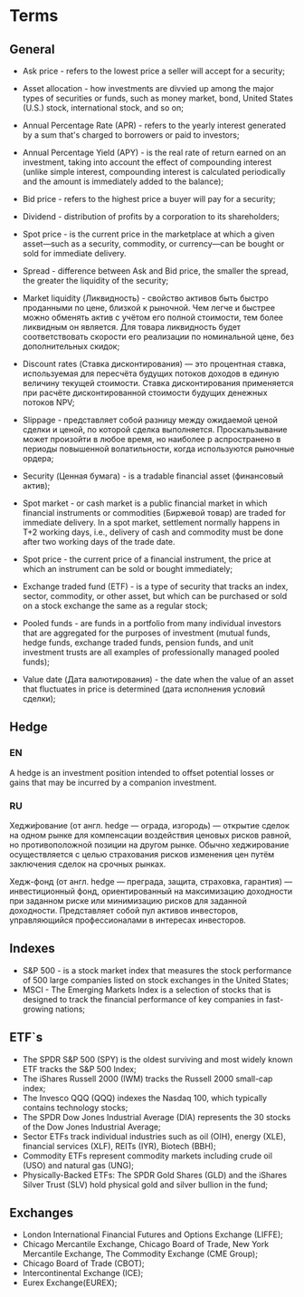 # Terms

## General

- Ask price - refers to the lowest price a seller will accept for a security;

- Asset allocation - how investments are divvied up among the major types of securities or funds, such as money market, bond, United States (U.S.) stock, international stock, and so on;

- Annual Percentage Rate (APR) -  refers to the yearly interest generated by a sum that's charged to borrowers or paid to investors;
- Annual Percentage Yield (APY) - is the real rate of return earned on an investment, taking into account the effect of compounding interest (unlike simple interest, 
compounding interest is calculated periodically and the amount is immediately added to the balance);

- Bid price - refers to the highest price a buyer will pay for a security;

- Dividend - distribution of profits by a corporation to its shareholders;

- Spot price - is the current price in the marketplace at which a given asset—such as a security, commodity, or currency—can be bought or sold for immediate 
  delivery.
  
- Spread - difference between Ask and Bid price, the smaller the spread, the greater the liquidity of the security;

- Market liquidity (Ликвидность) - свойство активов быть быстро проданными по цене, близкой к рыночной. Чем легче и быстрее можно обменять актив с учётом его полной стоимости, 
  тем более ликвидным он является. Для товара ликвидность будет соответствовать скорости его реализации по номинальной цене, без дополнительных скидок;

- Discount rates (Ставка дисконтирования) — это процентная ставка, используемая для пересчёта будущих потоков доходов в единую величину текущей стоимости. Ставка дисконтирования
  применяется при расчёте дисконтированной стоимости будущих денежных потоков NPV;

- Slippage - представляет собой разницу между ожидаемой ценой сделки и ценой, по которой сделка выполняется. Проскальзывание может произойти в любое время, но наиболее 
 р аспространено в периоды повышенной волатильности, когда используются рыночные ордера;

- Security (Ценная бумага) - is a tradable financial asset (финансовый актив);

- Spot market - or cash market is a public financial market in which financial instruments or commodities (Биржевой товар) are traded for immediate delivery. In a spot market,
  settlement normally happens in T+2 working days, i.e., delivery of cash and commodity must be done after two working days of the trade date.

- Spot price - the current price of a financial instrument, the price at which an instrument can be sold or bought immediately;

- Exchange traded fund (ETF) -  is a type of security that tracks an index, sector, commodity, or other asset, but which can be purchased or sold on a stock exchange the same as a regular stock;

- Pooled funds - are funds in a portfolio from many individual investors that are aggregated for the purposes of investment (mutual funds, hedge funds, exchange traded funds, 
 pension funds, and unit investment trusts are all examples of professionally managed pooled funds);

- Value date (Дата валютирования) - the date when the value of an asset that fluctuates in price is determined (дата исполнения условий сделки);

## Hedge

### EN

A hedge is an investment position intended to offset potential losses or gains that may be incurred by a companion investment.

### RU

Хеджи́рование (от англ. hedge — ограда, изгородь) — открытие сделок на одном рынке для компенсации воздействия ценовых рисков равной, но противоположной позиции на другом рынке. 
Обычно хеджирование осуществляется с целью страхования рисков изменения цен путём заключения сделок на срочных рынках.

Хедж-фонд (от англ. hedge — преграда, защита, страховка, гарантия) — инвестиционный фонд, ориентированный на максимизацию доходности при заданном риске или минимизацию рисков для заданной 
доходности. Представляет собой пул активов инвесторов, управляющийся профессионалами в интересах инвесторов.

## Indexes

- S&P 500 - is a stock market index that measures the stock performance of 500 large companies listed on stock exchanges in the United States;
- MSCI - The Emerging Markets Index is a selection of stocks that is designed to track the financial performance of key companies in fast-growing nations;

## ETF`s

- The SPDR S&P 500 (SPY) is the oldest surviving and most widely known ETF tracks the S&P 500 Index;
- The iShares Russell 2000 (IWM) tracks the Russell 2000 small-cap index;
- The Invesco QQQ (QQQ) indexes the Nasdaq 100, which typically contains technology stocks;
- The SPDR Dow Jones Industrial Average (DIA) represents the 30 stocks of the Dow Jones Industrial Average;
- Sector ETFs track individual industries such as oil (OIH), energy (XLE), financial services (XLF), REITs (IYR), Biotech (BBH);
- Commodity ETFs represent commodity markets including crude oil (USO) and natural gas (UNG);
- Physically-Backed ETFs: The SPDR Gold Shares (GLD) and the iShares Silver Trust (SLV) hold physical gold and silver bullion in the fund;

## Exchanges

- London International Financial Futures and Options Exchange (LIFFE);
- Chicago Mercantile Exchange, Chicago Board of Trade, New York Mercantile Exchange, The Commodity Exchange (CME Group);
- Chicago Board of Trade (CBOT);
- Intercontinental Exchange (ICE);
- Eurex Exchange(EUREX);

